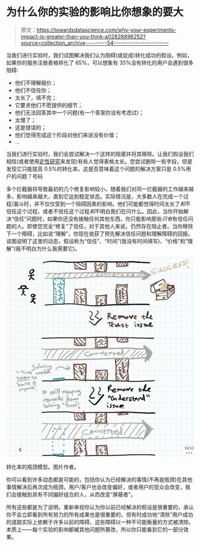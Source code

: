 # 为什么你的实验的影响比你想象的要大

> 原文：<https://towardsdatascience.com/why-your-experiments-impact-is-greater-than-you-think-a02828896252?source=collection_archive---------54----------------------->

当我们进行实验时，我们试图解决我们认为阻碍(或促成)转化成功的假设。例如，如果你的服务注册表格转化了 65%，可以想象有 35%没有转化的用户会遇到很多阻碍:

*   他们不理解报价；
*   他们不信任你；
*   太长了，填不完；
*   它要求他们不愿提供的细节；
*   他们无法回答其中一个问题(有一个答案你没有考虑过)；
*   太慢了；
*   这是错误的；
*   他们觉得完成这个阶段对他们来说没有价值；
*   …

当我们进行实验时，我们会尝试解决一个这样的阻塞并将其移除。让我们假设我们相信(或者使用[定性研究](https://www.educated-guess.com/posts/the-false-dichotomy-of-quant-qual-analysis)来发现)有些人觉得表格太长。您尝试删除一些字段，但是发现它只能提高 0.5%的转化率。这是否意味着这个问题的解决方案只是 0.5%用户的问题？号码

多个拦截器将导致最初的几个修复影响较小，随着我们对同一拦截器的工作越来越多，影响越来越大，直到它达到稳定状态。实际情况是，大多数人在完成一个过程/漏斗时，并不仅仅受到一个阻碍因素的影响。他们可能都觉得时间太长了*和*不信任这个过程，或者不信任这个过程*和*不明白我们在问什么。因此，当你开始解决“信任”问题时，如果你还没有接触任何其他东西，你只能影响那些*只有*有信任问题的人。即使您完全“修复”了信任，对于其他人来说，仍然存在阻止者。当你移除下一个障碍，比如说“理解”，你现在收获了预先解决信任问题和理解障碍的回报。该图说明了这里的动态，假设称为“信任”、“时间”(我没有时间填写)、“价格”和“理解”(我不明白为什么我需要它)。

![](img/3835c50680b0291e73c061f15aa921d2.png)

转化率的瓶颈模型。图片作者。

你可以看到许多动态都是可能的，包括你认为已经解决的事情(不再是瓶颈)在其他事情解决后再次成为瓶颈。用户/客户也会改变偏好，或者用户的受众会改变，我们会接触到具有不同偏好组合的人，从而改变“屏蔽者”。

所有这些都是为了说明，重新审视你认为你以前已经解决的假设是很重要的，承认你不会立即看到所有努力的所有成果也是很重要的，但有时成功地“清除”用户成功的道路实际上依赖于许多以前的障碍，这些障碍以一种不可能衡量的方式被清除。本质上——每个实验的影响都被其他问题所篡改，所以你只能看到它的一部分效果。